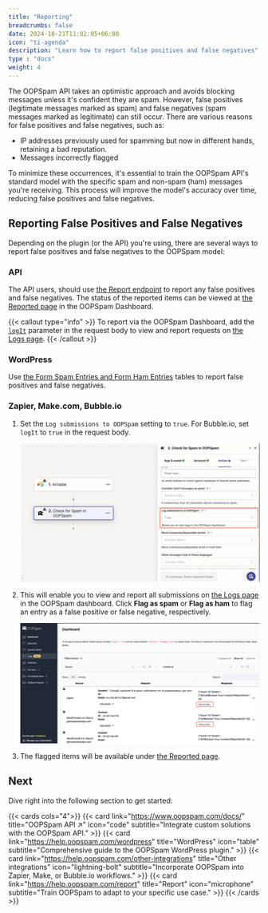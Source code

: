 ```yaml
---
title: "Reporting"
breadcrumbs: false
date: 2024-10-21T11:02:05+06:00
icon: "ti-agenda"
description: "Learn how to report false positives and false negatives"
type : "docs"
weight: 4
---
```


The OOPSpam API takes an optimistic approach and avoids blocking messages unless it's confident they are spam. However, false positives (legitimate messages marked as spam) and false negatives (spam messages marked as legitimate) can still occur.
There are various reasons for false positives and false negatives, such as:

- IP addresses previously used for spamming but now in different hands, retaining a bad reputation.
- Messages incorrectly flagged

To minimize these occurrences, it's essential to train the OOPSpam API's standard model with the specific spam and non-spam (ham) messages you're receiving. This process will improve the model's accuracy over time, reducing false positives and false negatives.


## Reporting False Positives and False Negatives

Depending on the plugin (or the API) you're using, there are several ways to report false positives and false negatives to the OOPSpam model:

### API

The API users, should use [the Report endpoint](https://www.oopspam.com/docs/#report) to report any false positives and false negatives. The status of the reported items can be viewed at [the Reported page](https://app.oopspam.com/ReportedSpam) in the OOPSpam Dashboard.


{{< callout type="info" >}}
To report via the OOPSpam Dashboard, add the [`logIt`](https://www.oopspam.com/docs/#spam-detection) parameter in the request body to view and report requests on [the Logs page](/wordpress/form-entries/#logs-in-the-oopspam-dashboard).
{{< /callout >}}

### WordPress

Use [the Form Spam Entries and Form Ham Entries](/wordpress/form-entries/) tables to report false positives and false negatives.

### Zapier, Make.com, Bubble.io

1. Set the `Log submissions to OOPSpam` setting to `true`. For Bubble.io, set `logIt` to `true` in the request body.

    ![OOPSpam Zapier app](screenshot-2.png)

2. This will enable you to view and report all submissions on [the Logs page](https://app.oopspam.com/Logs) in the OOPSpam dashboard. Click __Flag as spam__ or __Flag as ham__ to flag an entry as a false positive or false negative, respectively.

    ![OOPSpam Logs](screenshot-1.png)

3. The flagged items will be available under [the Reported page](https://app.oopspam.com/ReportedSpam).


## Next

Dive right into the following section to get started:

{{< cards cols="4">}}
{{< card link="https://www.oopspam.com/docs/" title="OOPSpam API ↗" icon="code" subtitle="Integrate custom solutions with the OOPSpam API." >}}
{{< card link="https://help.oopspam.com/wordpress" title="WordPress" icon="table" subtitle="Comprehensive guide to the OOPSpam WordPress plugin." >}}
{{< card link="https://help.oopspam.com/other-integrations" title="Other integrations" icon="lightning-bolt" subtitle="Incorporate OOPSpam into Zapier, Make, or Bubble.io workflows." >}}
{{< card link="https://help.oopspam.com/report" title="Report" icon="microphone" subtitle="Train OOPSpam to adapt to your specific use case." >}}
{{< /cards >}}